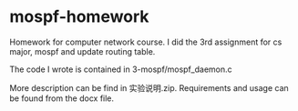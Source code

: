 # mospf-homework

Homework for computer network course. I did the 3rd assignment for cs major, mospf and update routing table.

The code I wrote is contained in 3-mospf/mospf_daemon.c

More description can be find in 实验说明.zip. Requirements and usage can be found from the docx file.
